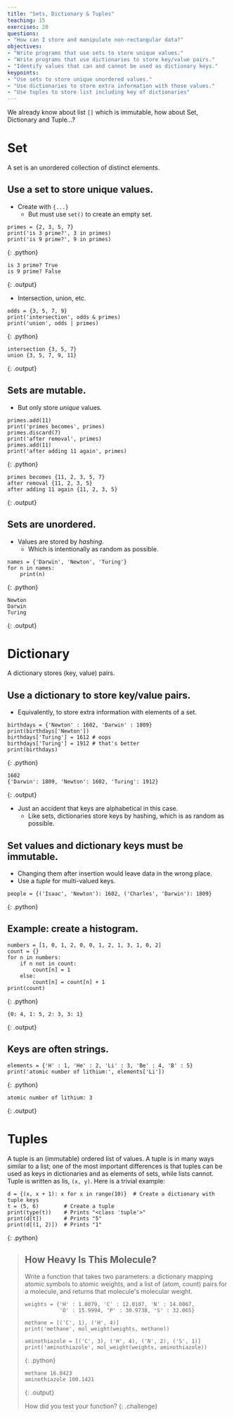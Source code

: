 ```yaml
---
title: "Sets, Dictionary & Tuples"
teaching: 15
exercises: 20
questions:
- "How can I store and manipulate non-rectangular data?"
objectives:
- "Write programs that use sets to store unique values."
- "Write programs that use dictionaries to store key/value pairs."
- "Identify values that can and cannot be used as dictionary keys."
keypoints:
- "Use sets to store unique unordered values."
- "Use dictionaries to store extra information with those values."
- "Use tuples to store list including key of dictionaries"
---
```


We already know about list `[]` which is immutable, how about Set, Dictionary and Tuple...?

# Set
A set is an unordered collection of distinct elements.

## Use a set to store unique values.

*   Create with `{...}`
    *   But must use `set()` to create an empty set.

~~~
primes = {2, 3, 5, 7}
print('is 3 prime?', 3 in primes)
print('is 9 prime?', 9 in primes)
~~~
{: .python}
~~~
is 3 prime? True
is 9 prime? False
~~~
{: .output}

*   Intersection,  union, etc.

~~~
odds = {3, 5, 7, 9}
print('intersection', odds & primes)
print('union', odds | primes)
~~~
{: .python}
~~~
intersection {3, 5, 7}
union {3, 5, 7, 9, 11}
~~~
{: .output}

## Sets are mutable.

*   But only store *unique* values.

~~~
primes.add(11)
print('primes becomes', primes)
primes.discard(7)
print('after removal', primes)
primes.add(11)
print('after adding 11 again', primes)
~~~
{: .python}
~~~
primes becomes {11, 2, 3, 5, 7}
after removal {11, 2, 3, 5}
after adding 11 again {11, 2, 3, 5}
~~~
{: .output}

## Sets are unordered.

*   Values are stored by *hashing*.
    *   Which is intentionally as random as possible.

~~~
names = {'Darwin', 'Newton', 'Turing'}
for n in names:
    print(n)
~~~
{: .python}
~~~
Newton
Darwin
Turing
~~~
{: .output}

# Dictionary
A dictionary stores (key, value) pairs.

## Use a dictionary to store key/value pairs.

*   Equivalently, to store extra information with elements of a set.

~~~
birthdays = {'Newton' : 1602, 'Darwin' : 1809}
print(birthdays['Newton'])
birthdays['Turing'] = 1612 # oops
birthdays['Turing'] = 1912 # that's better
print(birthdays)
~~~
{: .python}
~~~
1602
{'Darwin': 1809, 'Newton': 1602, 'Turing': 1912}
~~~
{: .output}

*   Just an accident that keys are alphabetical in this case.
    *   Like sets, dictionaries store keys by hashing, which is as random as possible.

## Set values and dictionary keys must be immutable.

*   Changing them after insertion would leave data in the wrong place.
*   Use a *tuple* for multi-valued keys.

~~~
people = {('Isaac', 'Newton'): 1602, ('Charles', 'Darwin'): 1809}
~~~
{: .python}

## Example: create a histogram.

~~~
numbers = [1, 0, 1, 2, 0, 0, 1, 2, 1, 3, 1, 0, 2]
count = {}
for n in numbers:
    if n not in count:
        count[n] = 1
    else:
        count[n] = count[n] + 1
print(count)
~~~
{: .python}
~~~
{0: 4, 1: 5, 2: 3, 3: 1}
~~~
{: .output}

## Keys are often strings.

~~~
elements = {'H' : 1, 'He' : 2, 'Li' : 3, 'Be' : 4, 'B' : 5}
print('atomic number of lithium:', elements['Li'])
~~~
{: .python}
~~~
atomic number of lithium: 3
~~~
{: .output}

# Tuples
A tuple is an (immutable) ordered list of values. A tuple is in many ways similar to a list; one of the most important differences is that tuples can be used as keys in dictionaries and as elements of sets, while lists cannot. Tuple is written as lis, `(x, y)`. Here is a trivial example:

```
d = {(x, x + 1): x for x in range(10)}  # Create a dictionary with tuple keys
t = (5, 6)        # Create a tuple
print(type(t))    # Prints "<class 'tuple'>"
print(d[t])       # Prints "5"
print(d[(1, 2)])  # Prints "1"
```
{: .python}

> ## How Heavy Is This Molecule?
>
> Write a function that takes two parameters:
> a dictionary mapping atomic symbols to atomic weights,
> and a list of (atom, count) pairs for a molecule,
> and returns that molecule's molecular weight.
>
> ~~~
> weights = {'H' : 1.0079, 'C' : 12.0107, 'N' : 14.0067,
>            'O' : 15.9994, 'P' : 30.9738, 'S' : 32.065}
>
> methane = [('C', 1), ('H', 4)]
> print('methane', mol_weight(weights, methane))
>
> aminothiazole = [('C', 3), ('H', 4), ('N', 2), ('S', 1)]
> print('aminothiazole', mol_weight(weights, aminothiazole))
> ~~~
> {: .python}
> ~~~
> methane 16.0423
> aminothiazole 100.1421
> ~~~
> {: .output}
>
> How did you test your function?
{: .challenge}
